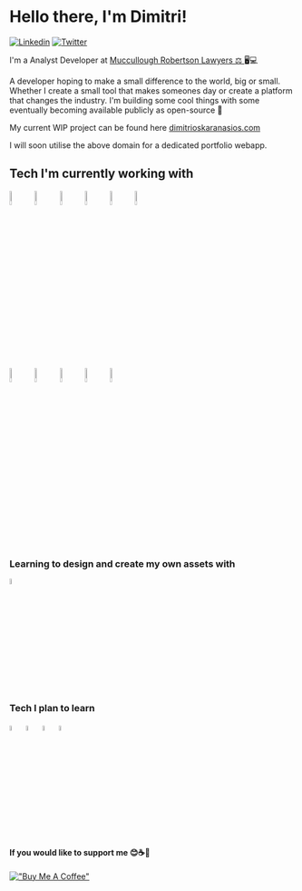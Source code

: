 
# Hello there, I'm Dimitri!


[![Linkedin](https://img.shields.io/badge/-LinkedIn-blue?style=flat&logo=Linkedin&logoColor=white)](https://www.linkedin.com/in/dimitrioskaranasios/)
[![Twitter](https://img.shields.io/badge/-Twitter-blue?style=flat&color=489fea&logo=Twitter&logoColor=white)](https://www.twitter.com/dimsimcard/)

I'm a Analyst Developer at [Muccullough Robertson Lawyers ⚖ ](https://www.mccullough.com.au/) 🖥💻

A developer hoping to make a small difference to the world, big or small. Whether I create a small tool that makes someones day or create a platform that changes the industry.
I'm building some cool things with some eventually becoming available publicly as open-source 🙂 

My current WIP project can be found here [dimitrioskaranasios.com](https://dimitrioskaranasios.com)

I will soon utilise the above domain for a dedicated portfolio webapp.

## Tech I'm currently working with

<div>
  <!-- Images by https://www.vectorlogo.zone -->
  <img width="8%" src="https://www.vectorlogo.zone/logos/nodejs/nodejs-icon.svg" />
  <img width="8%" src="https://www.vectorlogo.zone/logos/reactjs/reactjs-icon.svg" />
  <img width="8%" src="https://www.vectorlogo.zone/logos/postgresql/postgresql-icon.svg" />
  <img width="8%" src="https://www.vectorlogo.zone/logos/supabase/supabase-icon.svg" />
  <img width="8%" src="https://railway.app/brand/logo-dark.svg" />
  <img width="8%" src="https://upload.vectorlogo.zone/logos/vercel/images/eeca2762-8714-4b58-b625-368a855d149e.svg" />
</div>

<div>
  <img width="8%" src="https://www.vectorlogo.zone/logos/getbootstrap/getbootstrap-icon.svg" />
  <img width="8%" src="https://www.vectorlogo.zone/logos/dotnet/dotnet-icon.svg" />
  <img width="8%" src="https://raw.githubusercontent.com/simple-icons/simple-icons/master/icons/csharp.svg" />
  <img width="8%" src="https://simpleicons.org/icons/microsoftsqlserver.svg" />
  <img width="8%" src="https://simpleicons.org/icons/azuredevops.svg" />
</div>

### Learning to design and create my own assets with

<div>
  <img width="5%" style="color:#eb77ff" src="https://raw.githubusercontent.com/simple-icons/simple-icons/master/icons/affinityphoto.svg" />
</div>

### Tech I plan to learn

<div>
  <img width="5%" src="https://www.vectorlogo.zone/logos/digitalocean/digitalocean-icon.svg" />
  <img width="5%" src="https://www.vectorlogo.zone/logos/typescriptlang/typescriptlang-icon.svg" />
  <img width="5%" src="https://www.vectorlogo.zone/logos/docker/docker-official.svg" />
  <img width="5%" src="https://www.vectorlogo.zone/logos/kubernetes/kubernetes-icon.svg" />
</div>

#### If you would like to support me 😊☕🍵


[!["Buy Me A Coffee"](https://www.buymeacoffee.com/assets/img/custom_images/orange_img.png)](https://www.buymeacoffee.com/dkara)


